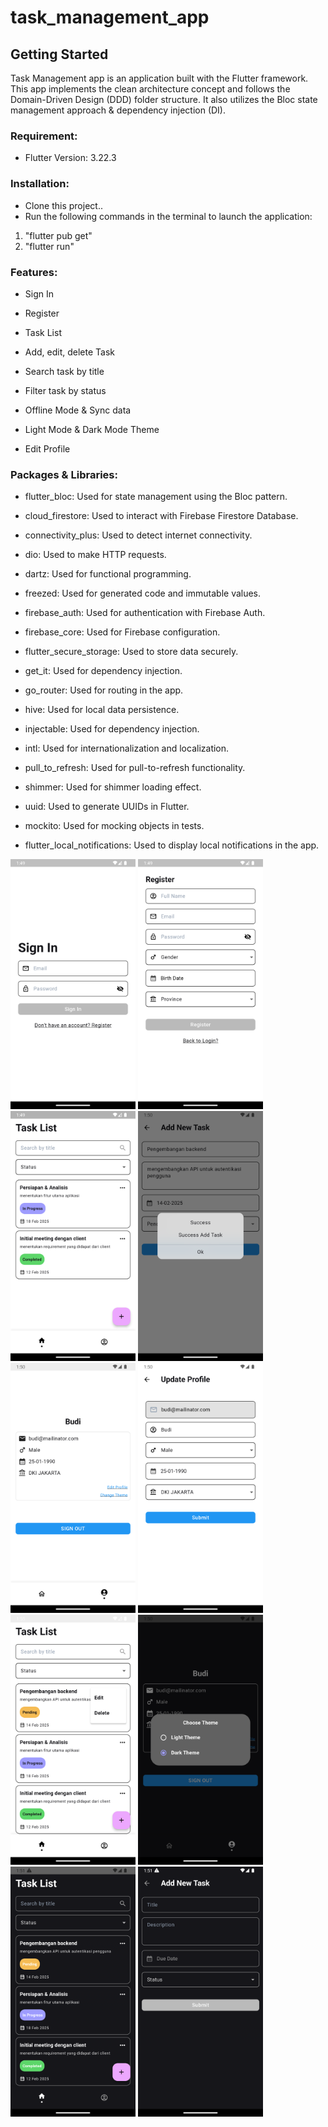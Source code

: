 # task_management_app

## Getting Started

Task Management app is an application built with the Flutter framework. This app implements the clean architecture concept and follows the Domain-Driven Design (DDD) folder structure. It also utilizes the Bloc state management approach & dependency injection (DI).

### Requirement:
* Flutter Version: 3.22.3

### Installation:
* Clone this project..
* Run the following commands in the terminal to launch the application:
 1. "flutter pub get"
 2. "flutter run"

### Features:
* Sign In

* Register

* Task List

* Add, edit, delete Task

* Search task by title

* Filter task by status

* Offline Mode & Sync data

* Light Mode & Dark Mode Theme

* Edit Profile

### Packages & Libraries:
* flutter_bloc: Used for state management using the Bloc pattern.

* cloud_firestore: Used to interact with Firebase Firestore Database.

* connectivity_plus: Used to detect internet connectivity.

* dio: Used to make HTTP requests.

* dartz: Used for functional programming.

* freezed: Used for generated code and immutable values.

* firebase_auth: Used for authentication with Firebase Auth.

* firebase_core: Used for Firebase configuration.

* flutter_secure_storage: Used to store data securely.

* get_it: Used for dependency injection.

* go_router: Used for routing in the app.

* hive: Used for local data persistence.

* injectable: Used for dependency injection.

* intl: Used for internationalization and localization.

* pull_to_refresh: Used for pull-to-refresh functionality.

* shimmer: Used for shimmer loading effect.

* uuid: Used to generate UUIDs in Flutter.

* mockito: Used for mocking objects in tests.

* flutter_local_notifications: Used to display local notifications in the app.

<img src="ss1.png" width="200">  <img src="ss2.png" width="200">  <img src="ss3.png" width="200">  <img src="ss4.png" width="200">  <img src="ss5.png" width="200">  <img src="ss6.png" width="200">  <img src="ss7.png" width="200">  <img src="ss8.png" width="200"> 
<img src="ss9.png" width="200"> 
<img src="ss10.png" width="200">  
